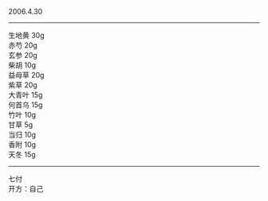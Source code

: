 2006.4.30

---
生地黄
30g  
赤芍
20g  
玄参
20g  
柴胡
10g  
益母草
20g  
紫草
20g  
大青叶
15g  
何首乌
15g  
竹叶
10g  
甘草
5g  
当归
10g  
香附
10g  
天冬
15g  
  
---
七付  
开方：自己
